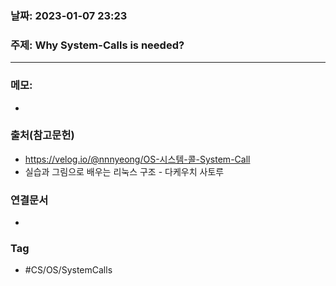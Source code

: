 ### 날짜: 2023-01-07 23:23

### 주제: Why System-Calls is needed? 
---
### 메모: 
- 

### 출처(참고문헌) 
- https://velog.io/@nnnyeong/OS-시스템-콜-System-Call
- 실습과 그림으로 배우는 리눅스 구조 - 다케우치 사토루

### 연결문서 
- 

### Tag
- #CS/OS/SystemCalls